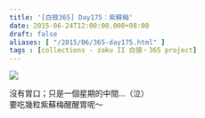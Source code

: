 ```yaml
---
title: '[白狼365] Day175：紫蘇梅'
date: 2015-06-24T12:00:00.000+08:00
draft: false
aliases: [ "/2015/06/365-day175.html" ]
tags : [collections - zaku II 白狼・365 project]
---
```


[![](https://farm1.staticflickr.com/259/18365832533_2f8f985204_z.jpg)](https://farm1.staticflickr.com/259/18365832533_2f8f985204_z.jpg)

沒有胃口；只是一個星期的中間...（泣）  
要吃幾粒紫蘇梅醒醒胃呢～